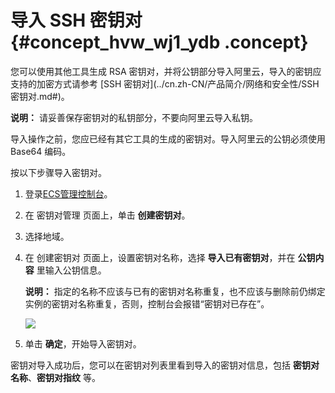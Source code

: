 # 导入 SSH 密钥对 {#concept_hvw_wj1_ydb .concept}

您可以使用其他工具生成 RSA 密钥对，并将公钥部分导入阿里云，导入的密钥应支持的加密方式请参考 [SSH 密钥对](../cn.zh-CN/产品简介/网络和安全性/SSH 密钥对.md#)。

**说明：** 请妥善保存密钥对的私钥部分，不要向阿里云导入私钥。

导入操作之前，您应已经有其它工具的生成的密钥对。导入阿里云的公钥必须使用 Base64 编码。

按以下步骤导入密钥对。

1.  登录[ECS管理控制台](https://ecs.console.aliyun.com/)。
2.  在 密钥对管理 页面上，单击 **创建密钥对**。
3.  选择地域。
4.  在 创建密钥对 页面上，设置密钥对名称，选择 **导入已有密钥对**，并在 **公钥内容** 里输入公钥信息。

    **说明：** 指定的名称不应该与已有的密钥对名称重复，也不应该与删除前仍绑定实例的密钥对名称重复，否则，控制台会报错“密钥对已存在”。

    ![](http://static-aliyun-doc.oss-cn-hangzhou.aliyuncs.com/assets/img/9729/15481754334670_zh-CN.png)

5.  单击 **确定**，开始导入密钥对。

密钥对导入成功后，您可以在密钥对列表里看到导入的密钥对信息，包括 **密钥对名称**、**密钥对指纹** 等。

